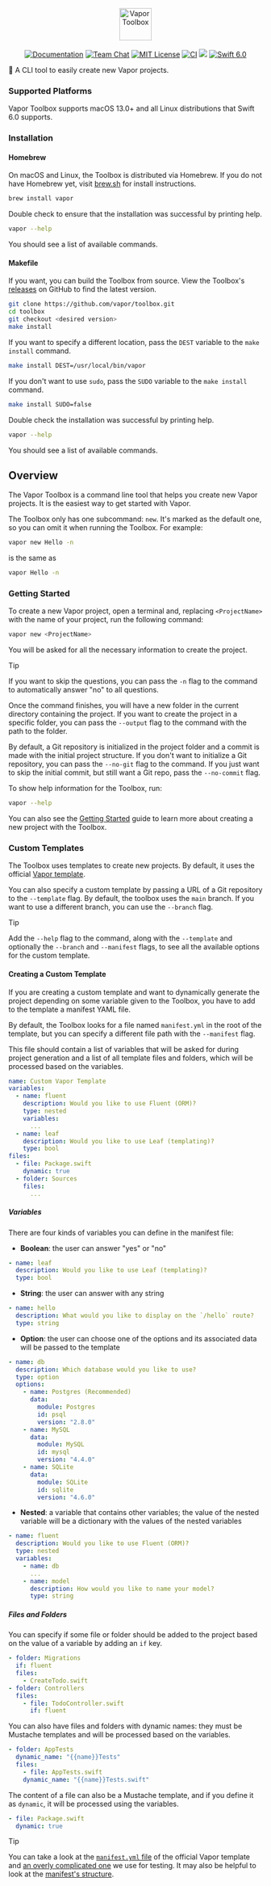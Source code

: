 <p align="center">
    <img 
        src="https://user-images.githubusercontent.com/1342803/87364900-cf9e6880-c542-11ea-9cdf-9621a11925e1.png" 
        height="64" 
        alt="Vapor Toolbox"
    >
    <br>
    <br>
    <a href="https://docs.vapor.codes/4.0/"><img src="https://design.vapor.codes/images/readthedocs.svg" alt="Documentation"></a>
    <a href="https://discord.gg/vapor"><img src="https://design.vapor.codes/images/discordchat.svg" alt="Team Chat"></a>
    <a href="LICENSE.txt"><img src="https://design.vapor.codes/images/mitlicense.svg" alt="MIT License"></a>
    <a href="https://github.com/vapor/toolbox/actions/workflows/test.yml"><img src="https://img.shields.io/github/actions/workflow/status/vapor/toolbox/test.yml?event=push&style=plastic&logo=github&label=tests&logoColor=%23ccc" alt="CI"></a>
    <a href="https://codecov.io/github/vapor/toolbox"><img src="https://img.shields.io/codecov/c/github/vapor/toolbox?style=plastic&logo=codecov&label=codecov"></a>
    <a href="https://swift.org"><img src="https://design.vapor.codes/images/swift60up.svg" alt="Swift 6.0"></a>
</p>

🧰 A CLI tool to easily create new Vapor projects.

### Supported Platforms

Vapor Toolbox supports macOS 13.0+ and all Linux distributions that Swift 6.0 supports.

### Installation

#### Homebrew

On macOS and Linux, the Toolbox is distributed via Homebrew. If you do not have Homebrew yet, visit [brew.sh](https://brew.sh/) for install instructions.

```sh
brew install vapor
```

Double check to ensure that the installation was successful by printing help.

```sh
vapor --help
```

You should see a list of available commands.

#### Makefile

If you want, you can build the Toolbox from source. View the Toolbox's [releases](https://github.com/vapor/toolbox/releases) on GitHub to find the latest version.

```sh
git clone https://github.com/vapor/toolbox.git
cd toolbox
git checkout <desired version>
make install
```

If you want to specify a different location, pass the `DEST` variable to the `make install` command.

```sh
make install DEST=/usr/local/bin/vapor
```

If you don't want to use `sudo`, pass the `SUDO` variable to the `make install` command.

```sh
make install SUDO=false
```

Double check the installation was successful by printing help.

```sh
vapor --help
```

You should see a list of available commands.

## Overview

The Vapor Toolbox is a command line tool that helps you create new Vapor projects.
It is the easiest way to get started with Vapor.

The Toolbox only has one subcommand: `new`.
It's marked as the default one, so you can omit it when running the Toolbox.
For example:

```sh
vapor new Hello -n
```

is the same as

```sh
vapor Hello -n
```

### Getting Started

To create a new Vapor project, open a terminal and, replacing `<ProjectName>` with the name of your project, run the following command:

```sh
vapor new <ProjectName>
```

You will be asked for all the necessary information to create the project.

> [!TIP]
> If you want to skip the questions, you can pass the `-n` flag to the command to automatically answer "no" to all questions.

Once the command finishes, you will have a new folder in the current directory containing the project. If you want to create the project in a specific folder, you can pass the `--output` flag to the command with the path to the folder.

By default, a Git repository is initialized in the project folder and a commit is made with the initial project structure.
If you don't want to initialize a Git repository, you can pass the `--no-git` flag to the command.
If you just want to skip the initial commit, but still want a Git repo, pass the `--no-commit` flag.

To show help information for the Toolbox, run:

```sh
vapor --help
```

You can also see the [Getting Started](https://docs.vapor.codes/getting-started/hello-world/#new-project) guide to learn more about creating a new project with the Toolbox.

### Custom Templates

The Toolbox uses templates to create new projects.
By default, it uses the official [Vapor template](https://github.com/vapor/template).

You can also specify a custom template by passing a URL of a Git repository to the `--template` flag.
By default, the toolbox uses the `main` branch. If you want to use a different branch, you can use the `--branch` flag.

> [!TIP]
> Add the `--help` flag to the command, along with the `--template` and optionally the `--branch` and `--manifest` flags, to see all the available options for the custom template.

#### Creating a Custom Template

If you are creating a custom template and want to dynamically generate the project depending on some variable given to the Toolbox, you have to add to the template a manifest YAML file.

By default, the Toolbox looks for a file named `manifest.yml` in the root of the template, but you can specify a different file path with the `--manifest` flag.

This file should contain a list of variables that will be asked for during project generation and a list of all template files and folders, which will be processed based on the variables.

```yaml
name: Custom Vapor Template
variables:
  - name: fluent
    description: Would you like to use Fluent (ORM)?
    type: nested
    variables:
      ...
  - name: leaf
    description: Would you like to use Leaf (templating)?
    type: bool
files:
  - file: Package.swift
    dynamic: true
  - folder: Sources
    files:
      ...
```

##### Variables

There are four kinds of variables you can define in the manifest file:

- **Boolean**: the user can answer "yes" or "no"
```yaml
- name: leaf
  description: Would you like to use Leaf (templating)?
  type: bool
```

- **String**: the user can answer with any string
```yaml
- name: hello
  description: What would you like to display on the `/hello` route?
  type: string
```

- **Option**: the user can choose one of the options and its associated data will be passed to the template
```yaml
- name: db
  description: Which database would you like to use?
  type: option
  options:
    - name: Postgres (Recommended)
      data:
        module: Postgres
        id: psql
        version: "2.8.0"
    - name: MySQL
      data:
        module: MySQL
        id: mysql
        version: "4.4.0"
    - name: SQLite
      data:
        module: SQLite
        id: sqlite
        version: "4.6.0"
```

- **Nested**: a variable that contains other variables; the value of the nested variable will be a dictionary with the values of the nested variables
```yaml
- name: fluent
  description: Would you like to use Fluent (ORM)?
  type: nested
  variables:
    - name: db
      ...
    - name: model
      description: How would you like to name your model?
      type: string
```

##### Files and Folders

You can specify if some file or folder should be added to the project based on the value of a variable by adding an `if` key.

```yaml
- folder: Migrations
  if: fluent
  files:
    - CreateTodo.swift
- folder: Controllers
  files:
    - file: TodoController.swift
      if: fluent
```

You can also have files and folders with dynamic names: they must be Mustache templates and will be processed based on the variables.

```yaml
- folder: AppTests
  dynamic_name: "{{name}}Tests"
  files:
    - file: AppTests.swift
    dynamic_name: "{{name}}Tests.swift"
```

The content of a file can also be a Mustache template, and if you define it as `dynamic`, it will be processed using the variables.

```yaml
- file: Package.swift
  dynamic: true
```

> [!TIP]
> You can take a look at the [`manifest.yml` file](https://github.com/vapor/template/blob/main/manifest.yml) of the official Vapor template and [an overly complicated one](Tests/VaporToolboxTests/manifest.yml) we use for testing.
It may also be helpful to look at the [manifest's structure](Sources/VaporToolbox/TemplateManifest.swift).

